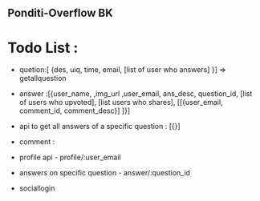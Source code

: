 ## Ponditi-Overflow BK

# Todo List :

- quetion:[ {des, uiq, time, email, [list of user who answers] }] => getallquestion
- answer :[{user_name, ,img_url ,user_email, ans_desc, question_id, [list of users who upvoted], [list users who shares], [[{user_email, comment_id, comment_desc}]
  ]}]
- api to get all answers of a specific question : [{}]
- comment :

- profile api - profile/:user_email
- answers on specific question - answer/:question_id
- sociallogin

